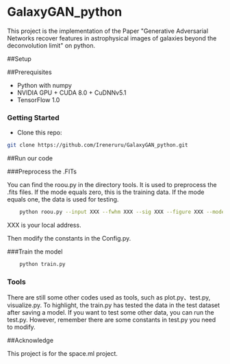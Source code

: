 # GalaxyGAN_python
This project is the implementation of the Paper "Generative Adversarial Networks recover features in astrophysical images of galaxies beyond the deconvolution limit" on python.

##Setup

##Prerequisites
- Python with numpy
- NVIDIA GPU + CUDA 8.0 + CuDNNv5.1
- TensorFlow 1.0

### Getting Started
- Clone this repo:
```bash
git clone https://github.com/Ireneruru/GalaxyGAN_python.git
```

##Run our code

###Preprocess the .FITs

You can find the roou.py in the directory tools. It is used to preprocess the .fits files.
If the mode equals zero, this is the training data. If the mode equals one, the data is used for testing.

```bash
    python roou.py --input XXX --fwhm XXX --sig XXX --figure XXX --mode 0
```
XXX is your local address.

Then modify the constants in the Config.py.

###Train the model

```bash
    python train.py
```

### Tools

There are still some other codes used as tools, such as plot.py、test.py, visualize.py.
To highlight, the train.py has tested the data in the test dataset after saving a model.
If you want to test some other data, you can run the test.py.
However, remember there are some constants in test.py you need to modify.


##Acknowledge

This project is for the space.ml project.
